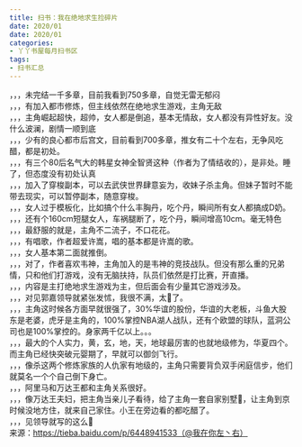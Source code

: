 ```yaml
---
title: 扫书：我在绝地求生捡碎片
date: 2020/01
date: 2020/01
categories:
- 丫丫书屋每月扫书区
tags:
- 扫书汇总
---
```



，，，未完结一千多章，目前我看到750多章，自觉无雷无郁闷  
，，，有加入都市修炼，但主线依然在绝地求生游戏，主角无敌  
，，，主角崛起超快，超帅，女人都是倒追，基本无情敌，女人都没有异性好友。没什么波澜，剧情一顺到底  
，，，少有的良心都市后宫文，目前看到700多章，推女有二十个左右，无争风吃醋，都是初处。  
，，，有三个80后名气大的韩星女神全智贤这种（作者为了情结收的），是非处。睡了，但态度没有初处认真  
，，，加入了穿梭副本，可以去武侠世界肆意妄为，收妹子杀主角。但妹子暂时不能带去现实，可以暂停副本，随意穿梭。  
，，，女人过于模板化，比如搞个什么丰胸丹，吃个丹，瞬间所有女人都搞成D奶。  
，，，还有个160cm短腿女人，车祸腿断了，吃个丹，瞬间增高10cm。毫无特色  
，，，最舒服的就是，主角不二流子，不口花花。  
，，，有唱歌，作者超爱许嵩，唱的基本都是许嵩的歌。  
，，，女人基本第二面就推倒。  
，，，对了，作者喜欢韦神，主角加入的是韦神的竞技战队。但没有那么重的兄弟情，只和他们打游戏，没有无脑扶持，队员们依然是打比赛，开直播。  
，，，内容是主打绝地求生游戏为主，但后面会有少量其它游戏涉及。  
，，，对见郭嘉领导就紧张发怵，我很不满，太🐶了。  
，，，主角这时候各方面早就很强了，30%华谊的股份，华谊的大老板，斗鱼大股东是老婆，虎牙是主角的，100%掌控NBA湖人战队，还有个欧盟的球队，蓝洞公司也是100%掌控的。身家两千亿以上。。。  
，，，最大的个人实力，黄，玄，地，天，地球最厉害的也就地级修为，华夏四个。而主角已经快突破元婴期了，早就可以御剑飞行。  
，，，像杀这两个修炼家族的人仇家有地级的，主角只需要背负双手闲庭信步，他们就莫名一个个自己倒下身亡。  
，，，阿里马和万达王都和主角关系很好。  
，，，像万达王夫妇，把主角当亲儿子看待，给了主角一套自家别墅🔑，让主角到京时候没地方住，就来自己家住。小王在旁边看的都吃醋了。  
，，，见领导就写的这么🐶  
来源：https://tieba.baidu.com/p/6448941533（@我在你左丶右）  
